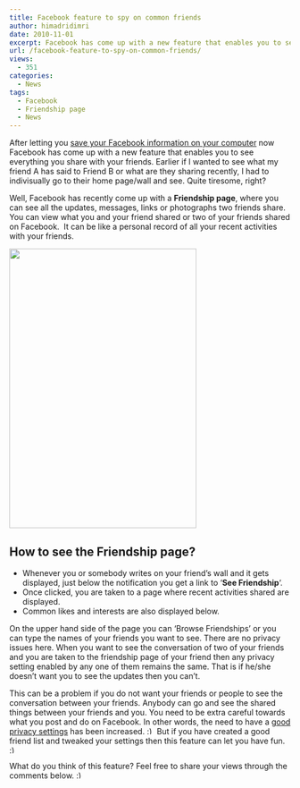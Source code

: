 ```yaml
---
title: Facebook feature to spy on common friends
author: himadridimri
date: 2010-11-01
excerpt: Facebook has come up with a new feature that enables you to see everything you share with your friends. Earlier if I wanted to see what my friend A has said to Friend B or what are they sharing recently, I had to indivisually go to their home page/wall and see.
url: /facebook-feature-to-spy-on-common-friends/
views:
  - 351
categories:
  - News
tags:
  - Facebook
  - Friendship page
  - News
---
```

After letting you <a href="http://fbknol.com/download-all-your-facebook-details-in-a-zip-file/" onclick="_gaq.push(['_trackEvent', 'outbound-article', 'http://fbknol.com/download-all-your-facebook-details-in-a-zip-file/', 'save your Facebook information on your computer']);" >save your Facebook information on your computer</a> now Facebook has come up with a new feature that enables you to see everything you share with your friends. Earlier if I wanted to see what my friend A has said to Friend B or what are they sharing recently, I had to indivisually go to their home page/wall and see. Quite tiresome, right?

Well, Facebook has recently come up with a **Friendship page**, where you can see all the updates, messages, links or photographs two friends share. You can view what you and your friend shared or two of your friends shared on Facebook.  It can be like a personal record of all your recent activities with your friends.

<a href="http://fbknol.com/facebook-feature-to-spy-on-common-friends/screenshot_093/" onclick="_gaq.push(['_trackEvent', 'outbound-article', 'http://fbknol.com/facebook-feature-to-spy-on-common-friends/screenshot_093/', '']);" rel="attachment wp-att-3436"><img class="alignnone size-full  wp-image-53900" src="http://cdn.devilsworkshop.org/files/2010/11/screenshot_093.png" alt="" width="335" height="500" /></a>

## How to see the Friendship page?

  * Whenever you or somebody writes on your friend&#8217;s wall and it gets displayed, just below the notification you get a link to &#8216;**See Friendship**&#8216;.
  * Once clicked, you are taken to a page where recent activities shared are displayed.
  * Common likes and interests are also displayed below.

On the upper hand side of the page you can &#8216;Browse Friendships&#8217; or you can type the names of your friends you want to see. There are no privacy issues here. When you want to see the conversation of two of your friends and you are taken to the friendship page of your friend then any privacy setting enabled by any one of them remains the same. That is if he/she doesn&#8217;t want you to see the updates then you can&#8217;t.

This can be a problem if you do not want your friends or people to see the conversation between your friends. Anybody can go and see the shared things between your friends and you. You need to be extra careful towards what you post and do on Facebook. In other words, the need to have a <a href="http://fbknol.com/best-privacy-settings-for-your-facebook-profile/" onclick="_gaq.push(['_trackEvent', 'outbound-article', 'http://fbknol.com/best-privacy-settings-for-your-facebook-profile/', 'good privacy settings']);" >good privacy settings</a> has been increased. <img src="http://devilsworkshop.org/wp-includes/images/smilies/simple-smile.png" alt=":)" class="wp-smiley" style="height: 1em; max-height: 1em;" /> But if you have created a good friend list and tweaked your settings then this feature can let you have fun. <img src="http://devilsworkshop.org/wp-includes/images/smilies/simple-smile.png" alt=":)" class="wp-smiley" style="height: 1em; max-height: 1em;" />

What do you think of this feature? Feel free to share your views through the comments below. <img src="http://devilsworkshop.org/wp-includes/images/smilies/simple-smile.png" alt=":)" class="wp-smiley" style="height: 1em; max-height: 1em;" />
